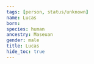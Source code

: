 ```yaml
---
tags: [person, status/unknown]
name: Lucas
born:
species: human
ancestry: Maseuan
gender: male
title: Lucas
hide_toc: true
---
```



